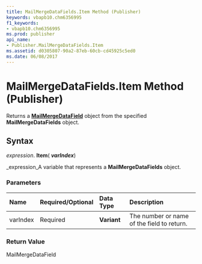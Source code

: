 ```yaml
---
title: MailMergeDataFields.Item Method (Publisher)
keywords: vbapb10.chm6356995
f1_keywords:
- vbapb10.chm6356995
ms.prod: publisher
api_name:
- Publisher.MailMergeDataFields.Item
ms.assetid: d0305807-90a2-87eb-60cb-cd45925c5ed0
ms.date: 06/08/2017
---
```



# MailMergeDataFields.Item Method (Publisher)

Returns a  **[MailMergeDataField](Publisher.MailMergeDataField.md)** object from the specified **MailMergeDataFields** object.


## Syntax

 _expression_. **Item**( **_varIndex_**)

 _expression_A variable that represents a  **MailMergeDataFields** object.


### Parameters



|**Name**|**Required/Optional**|**Data Type**|**Description**|
|:-----|:-----|:-----|:-----|
|varIndex|Required| **Variant**|The number or name of the field to return.|

### Return Value

MailMergeDataField


